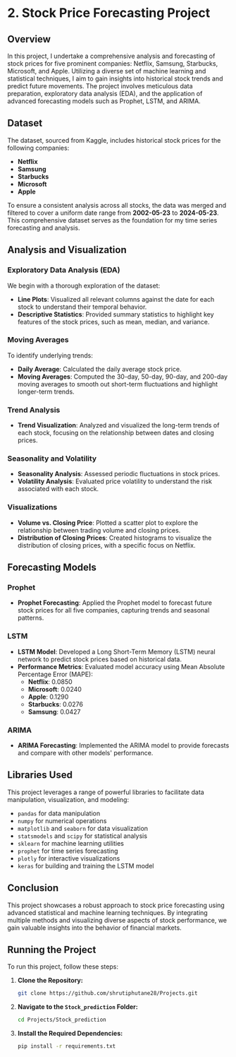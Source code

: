 # 2. Stock Price Forecasting Project

## Overview

In this project, I undertake a comprehensive analysis and forecasting of stock prices for five prominent companies: Netflix, Samsung, Starbucks, Microsoft, and Apple. Utilizing a diverse set of machine learning and statistical techniques, I aim to gain insights into historical stock trends and predict future movements. The project involves meticulous data preparation, exploratory data analysis (EDA), and the application of advanced forecasting models such as Prophet, LSTM, and ARIMA.

## Dataset

The dataset, sourced from Kaggle, includes historical stock prices for the following companies:

- **Netflix**
- **Samsung**
- **Starbucks**
- **Microsoft**
- **Apple**

To ensure a consistent analysis across all stocks, the data was merged and filtered to cover a uniform date range from **2002-05-23** to **2024-05-23**. This comprehensive dataset serves as the foundation for my time series forecasting and analysis.

## Analysis and Visualization

### Exploratory Data Analysis (EDA)

We begin with a thorough exploration of the dataset:

- **Line Plots**: Visualized all relevant columns against the date for each stock to understand their temporal behavior.
- **Descriptive Statistics**: Provided summary statistics to highlight key features of the stock prices, such as mean, median, and variance.

### Moving Averages

To identify underlying trends:

- **Daily Average**: Calculated the daily average stock price.
- **Moving Averages**: Computed the 30-day, 50-day, 90-day, and 200-day moving averages to smooth out short-term fluctuations and highlight longer-term trends.

### Trend Analysis

- **Trend Visualization**: Analyzed and visualized the long-term trends of each stock, focusing on the relationship between dates and closing prices.

### Seasonality and Volatility

- **Seasonality Analysis**: Assessed periodic fluctuations in stock prices.
- **Volatility Analysis**: Evaluated price volatility to understand the risk associated with each stock.

### Visualizations

- **Volume vs. Closing Price**: Plotted a scatter plot to explore the relationship between trading volume and closing prices.
- **Distribution of Closing Prices**: Created histograms to visualize the distribution of closing prices, with a specific focus on Netflix.

## Forecasting Models

### Prophet

- **Prophet Forecasting**: Applied the Prophet model to forecast future stock prices for all five companies, capturing trends and seasonal patterns.

### LSTM

- **LSTM Model**: Developed a Long Short-Term Memory (LSTM) neural network to predict stock prices based on historical data.
- **Performance Metrics**: Evaluated model accuracy using Mean Absolute Percentage Error (MAPE):
  - **Netflix**: 0.0850
  - **Microsoft**: 0.0240
  - **Apple**: 0.1290
  - **Starbucks**: 0.0276
  - **Samsung**: 0.0427

### ARIMA

- **ARIMA Forecasting**: Implemented the ARIMA model to provide forecasts and compare with other models' performance.

## Libraries Used

This project leverages a range of powerful libraries to facilitate data manipulation, visualization, and modeling:

- `pandas` for data manipulation
- `numpy` for numerical operations
- `matplotlib` and `seaborn` for data visualization
- `statsmodels` and `scipy` for statistical analysis
- `sklearn` for machine learning utilities
- `prophet` for time series forecasting
- `plotly` for interactive visualizations
- `keras` for building and training the LSTM model

## Conclusion

This project showcases a robust approach to stock price forecasting using advanced statistical and machine learning techniques. By integrating multiple methods and visualizing diverse aspects of stock performance, we gain valuable insights into the behavior of financial markets.

## Running the Project

To run this project, follow these steps:

1. **Clone the Repository:**

    ```bash
    git clone https://github.com/shrutiphutane28/Projects.git
    ```

2. **Navigate to the `Stock_prediction` Folder:**

    ```bash
    cd Projects/Stock_prediction
    ```

3. **Install the Required Dependencies:**

    ```bash
    pip install -r requirements.txt
    ```
